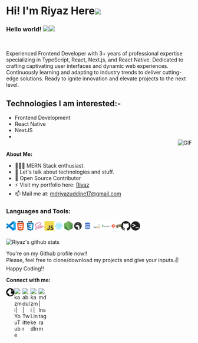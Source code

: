 # Hi! I'm Riyaz Here<img src="https://github.com/TheDudeThatCode/TheDudeThatCode/blob/master/Assets/Developer.gif" width="80px">

### Hello world!&nbsp;<img src="https://github.com/TheDudeThatCode/TheDudeThatCode/blob/master/Assets/Hi.gif" width="29px"><img src="https://github.com/TheDudeThatCode/TheDudeThatCode/blob/master/Assets/Earth.gif" width="24px">

<br />

Experienced Frontend Developer with 3+ years of professional expertise specializing in TypeScript, React, Next.js, and React Native. Dedicated to crafting captivating user interfaces and dynamic web experiences. Continuously learning and adapting to industry trends to deliver cutting-edge solutions. Ready to ignite innovation and elevate projects to the next level.
<br/>

## Technologies I am interested:-

- Frontend Development
- React Native
- NextJS
- 
  <br/>
  <img align="right" alt="GIF" src="https://media.giphy.com/media/ZVik7pBtu9dNS/giphy.gif" />
  </br>

**About Me:**

- 👨🏽‍💻 MERN Stack enthusiast.
- 💬 Let's talk about technologies and stuff.
- 🙍 Open Source Contributor
- ⚡️ Visit my portfolio here: [Riyaz](https://mdriyaz.netlify.app)
- 📫 Mail me at: mdriyazuddine17@gmail.com
  <br />

### Languages and Tools:

[<img align="left" alt="Visual Studio Code" width="26px" src="https://raw.githubusercontent.com/github/explore/80688e429a7d4ef2fca1e82350fe8e3517d3494d/topics/visual-studio-code/visual-studio-code.png" />][webdevplaylist]
[<img align="left" alt="HTML5" width="26px" src="https://raw.githubusercontent.com/github/explore/80688e429a7d4ef2fca1e82350fe8e3517d3494d/topics/html/html.png" />][webdevplaylist]
[<img align="left" alt="CSS3" width="26px" src="https://raw.githubusercontent.com/github/explore/80688e429a7d4ef2fca1e82350fe8e3517d3494d/topics/css/css.png" />][cssplaylist]
[<img align="left" alt="Sass" width="26px" src="https://raw.githubusercontent.com/github/explore/80688e429a7d4ef2fca1e82350fe8e3517d3494d/topics/sass/sass.png" />][cssplaylist]
[<img align="left" alt="JavaScript" width="26px" src="https://raw.githubusercontent.com/github/explore/80688e429a7d4ef2fca1e82350fe8e3517d3494d/topics/javascript/javascript.png" />][jsplaylist]
[<img align="left" alt="React" width="26px" src="https://raw.githubusercontent.com/github/explore/80688e429a7d4ef2fca1e82350fe8e3517d3494d/topics/react/react.png" />][reactplaylist]
[<img align="left" alt="Node.js" width="26px" src="https://raw.githubusercontent.com/github/explore/80688e429a7d4ef2fca1e82350fe8e3517d3494d/topics/nodejs/nodejs.png" />][webdevplaylist]
[<img align="left" alt="Deno" width="26px" src="https://raw.githubusercontent.com/github/explore/361e2821e2dea67711cde99c9c40ed357061cf27/topics/deno/deno.png" />][webdevplaylist]
[<img align="left" alt="SQL" width="26px" src="https://raw.githubusercontent.com/github/explore/80688e429a7d4ef2fca1e82350fe8e3517d3494d/topics/sql/sql.png" />][webdevplaylist]
[<img align="left" alt="MySQL" width="26px" src="https://raw.githubusercontent.com/github/explore/80688e429a7d4ef2fca1e82350fe8e3517d3494d/topics/mysql/mysql.png" />][webdevplaylist]
[<img align="left" alt="MongoDB" width="26px" src="https://raw.githubusercontent.com/github/explore/80688e429a7d4ef2fca1e82350fe8e3517d3494d/topics/mongodb/mongodb.png" />][webdevplaylist]
[<img align="left" alt="Git" width="26px" src="https://raw.githubusercontent.com/github/explore/80688e429a7d4ef2fca1e82350fe8e3517d3494d/topics/git/git.png" />][webdevplaylist]
[<img align="left" alt="GitHub" width="26px" src="https://raw.githubusercontent.com/github/explore/78df643247d429f6cc873026c0622819ad797942/topics/github/github.png" />][webdevplaylist]
[<img align="left" alt="HTML5" width="26px" src="https://raw.githubusercontent.com/github/explore/80688e429a7d4ef2fca1e82350fe8e3517d3494d/topics/terminal/terminal.png" />][webdevplaylist]

 </br>
 </br>

![Riyaz's github stats](https://github-readme-stats.vercel.app/api?username=Zriyaz&show_icons=true&hide_border=true)
<br />

You're on my Github profile now!!
<br/>
Please, feel free to clone/download my projects and give your inputs.✌
<br/>
Happy Coding!!

**Connect with me:**

[<img align="left" alt="riyaz" width="22px" src="https://raw.githubusercontent.com/iconic/open-iconic/master/svg/globe.svg" />][website]
[<img align="left" alt="kazmi| YouTube" width="22px" src="https://cdn.jsdelivr.net/npm/simple-icons@v3/icons/youtube.svg" />][youtube]
[<img align="left" alt="abdul | Twitter" width="22px" src="https://cdn.jsdelivr.net/npm/simple-icons@v3/icons/twitter.svg" />][twitter]
[<img align="left" alt="kazmi | LinkedIn" width="22px" src="https://cdn.jsdelivr.net/npm/simple-icons@v3/icons/linkedin.svg" />][linkedin]
[<img align="left" alt="md | Instagram" width="22px" src="https://cdn.jsdelivr.net/npm/simple-icons@v3/icons/instagram.svg" />][instagram]

[website]: https://mdriyaz.netlify.app
[twitter]: https://twitter.com/riyaz_kazmi
[youtube]: https://www.youtube.com/channel/UCwlbv3FGUaOFKyybMILC7MQ?view_as=subscriber
[instagram]: https://www.instagram.com/kazmiabdulriyaz/
[linkedin]: https://www.linkedin.com/in/md-riyaz-ansari-8a8a72128/
[webdevplaylist]: https://www.youtube.com/
[jsplaylist]: https://www.youtube.com/
[cssplaylist]: https://www.youtube.com/
[reactplaylist]: https://www.youtube.com/
[college]: https://kongu.ac.in/
